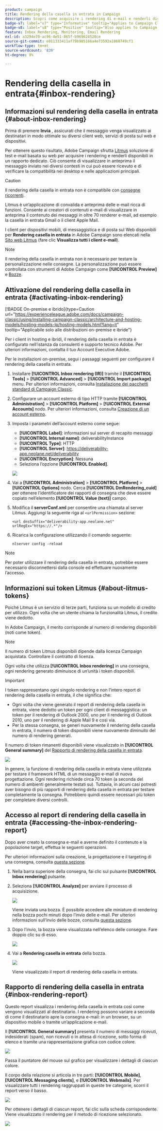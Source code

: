 ```yaml
---
product: campaign
title: Rendering della casella in entrata in Campaign
description: Scopri come acquisire i rendering di e-mail e renderli disponibili in un rapporto dedicato
badge-v7: label="v7" type="Informative" tooltip="Applies to Campaign Classic v7"
badge-v8: label="v8" type="Positive" tooltip="Also applies to Campaign v8"
feature: Inbox Rendering, Monitoring, Email Rendering
exl-id: a3294e70-ac96-4e51-865f-b969624528ce
source-git-commit: e011333411af79b985166a4e73592a1860749cf1
workflow-type: tm+mt
source-wordcount: '839'
ht-degree: 9%

---
```


# Rendering della casella in entrata{#inbox-rendering}



## Informazioni sul rendering della casella in entrata {#about-inbox-rendering}

Prima di premere **Invia** , assicurati che il messaggio venga visualizzato ai destinatari in modo ottimale su diversi client web, servizi di posta sul web e dispositivi.

Per ottenere questo risultato, Adobe Campaign sfrutta [Litmus](https://litmus.com/email-testing) soluzione di test e-mail basata su web per acquisire i rendering e renderli disponibili in un rapporto dedicato. Ciò consente di visualizzare in anteprima il messaggio inviato nei diversi contesti in cui può essere ricevuto e di verificare la compatibilità nei desktop e nelle applicazioni principali.

>[!CAUTION]
>Il rendering della casella in entrata non è compatibile con [consegne ricorrenti](communication-channels.md#recurring-delivery).

Litmus è un’applicazione di convalida e anteprima delle e-mail ricca di funzioni. Consente ai creatori di contenuti e-mail di visualizzare in anteprima il contenuto dei messaggi in oltre 70 renderer e-mail, ad esempio la casella in entrata Gmail o il client Apple Mail.

I client per dispositivi mobili, di messaggistica e di posta sul Web disponibili per **Rendering casella in entrata** in Adobe Campaign sono elencati nella [Sito web Litmus](https://litmus.com/email-testing) (fare clic **Visualizza tutti i client e-mail**).

>[!NOTE]
>
>Il rendering della casella in entrata non è necessario per testare la personalizzazione nelle consegne. La personalizzazione può essere controllata con strumenti di Adobe Campaign come **[!UICONTROL Preview]** e [Bozze](steps-validating-the-delivery.md#sending-a-proof).

## Attivazione del rendering della casella in entrata {#activating-inbox-rendering}

[!BADGE On-premise e ibrido]{type=Caution url="https://experienceleague.adobe.com/docs/campaign-classic/using/installing-campaign-classic/architecture-and-hosting-models/hosting-models-lp/hosting-models.html?lang=it" tooltip="Applicabile solo alle distribuzioni on-premise e ibride"}

Per i client in hosting e ibridi, il rendering della casella in entrata è configurato nell’istanza da consulenti e supporto tecnico Adobe. Per ulteriori informazioni, contatta il tuo Account Executive Adobe.

Per le installazioni on-premise, segui i passaggi seguenti per configurare il rendering della casella in entrata.

1. Installare **[!UICONTROL Inbox rendering (IR)]** tramite il **[!UICONTROL Tools]** > **[!UICONTROL Advanced]** > **[!UICONTROL Import package]** menu. Per ulteriori informazioni, consulta [Installazione dei pacchetti standard di Campaign Classic](../../installation/using/installing-campaign-standard-packages.md).
1. Configurare un account esterno di tipo HTTP tramite **[!UICONTROL Administration]** > **[!UICONTROL Platform]** > **[!UICONTROL External Accounts]** nodo. Per ulteriori informazioni, consulta [Creazione di un account esterno](../../installation/using/external-accounts.md#creating-an-external-account).
1. Imposta i parametri dell’account esterno come segue:
   * **[!UICONTROL Label]**: informazioni sul server di recapito messaggi
   * **[!UICONTROL Internal name]**: deliverabilityInstance
   * **[!UICONTROL Type]**: HTTP
   * **[!UICONTROL Server]**: https://deliverability-app.neolane.net/deliverability
   * **[!UICONTROL Encryption]**: Nessuna
   * Seleziona l’opzione **[!UICONTROL Enabled]**.

   ![](assets/s_tn_inbox_rendering_external-account.png)

1. Vai a **[!UICONTROL Administration]** > **[!UICONTROL Platform]** > **[!UICONTROL Options]** nodo. Cerca **[!UICONTROL DmRendering_cuid]** per ottenere l’identificatore dei rapporti di consegna che deve essere copiato nell’elemento **[!UICONTROL Value (text)]** campo.
1. Modifica il **serverConf.xml** per consentire una chiamata al server Litmus. Aggiungi la seguente riga al `<urlPermission>` sezione:

   ```
   <url dnsSuffix="deliverability-app.neolane.net" urlRegEx="https://.*"/>
   ```

1. Ricarica la configurazione utilizzando il comando seguente:

   ```
   nlserver config -reload
   ```

>[!NOTE]
>
>Per poter utilizzare il rendering della casella in entrata, potrebbe essere necessario disconnettersi dalla console ed effettuare nuovamente l’accesso.

## Informazioni sui token Litmus {#about-litmus-tokens}

Poiché Litmus è un servizio di terze parti, funziona su un modello di credito per utilizzo. Ogni volta che un utente chiama la funzionalità Litmus, il credito viene dedotto.

In Adobe Campaign, il merito corrisponde al numero di rendering disponibili (noti come token).

>[!NOTE]
>
>Il numero di token Litmus disponibili dipende dalla licenza Campaign acquistata. Controllare il contratto di licenza.

Ogni volta che utilizza **[!UICONTROL Inbox rendering]** in una consegna, ogni rendering generato diminuisce di un’unità i token disponibili.

>[!IMPORTANT]
>
>I token rappresentano ogni singolo rendering e non l’intero report di rendering della casella in entrata, il che significa che:
>
>* Ogni volta che viene generato il report di rendering della casella in entrata, viene dedotto un token per ogni client di messaggistica: un token per il rendering di Outlook 2000, uno per il rendering di Outlook 2010, uno per il rendering di Apple Mail 9 e così via.
>* Per la stessa consegna, se generi nuovamente il rendering della casella in entrata, il numero di token disponibili viene nuovamente diminuito del numero di rendering generati.
>


Il numero di token rimanenti disponibili viene visualizzato in **[!UICONTROL General summary]** del [Rapporto di rendering della casella in entrata](#inbox-rendering-report).

![](assets/s_tn_inbox_rendering_tokens.png)

In genere, la funzione di rendering della casella in entrata viene utilizzata per testare il framework HTML di un messaggio e-mail di nuova progettazione. Ogni rendering richiede circa 70 token (a seconda del numero di ambienti generalmente testati su). Tuttavia, in alcuni casi potresti aver bisogno di più rapporti di rendering della casella in entrata per testare completamente la consegna. Potrebbero quindi essere necessari più token per completare diversi controlli.

## Accesso al report di rendering della casella in entrata {#accessing-the-inbox-rendering-report}

Dopo aver creato la consegna e-mail e averne definito il contenuto e la popolazione target, effettua le seguenti operazioni.

Per ulteriori informazioni sulla creazione, la progettazione e il targeting di una consegna, consulta [questa sezione](about-email-channel.md).

1. Nella barra superiore della consegna, fai clic sul pulsante **[!UICONTROL Inbox rendering]** pulsante.
1. Seleziona **[!UICONTROL Analyze]** per avviare il processo di acquisizione.

   ![](assets/s_tn_inbox_rendering_button.png)

   Viene inviata una bozza. È possibile accedere alle miniature di rendering nella bozza pochi minuti dopo l’invio delle e-mail. Per ulteriori informazioni sull’invio delle bozze, consulta [questa sezione](steps-validating-the-delivery.md#sending-a-proof).

1. Dopo l’invio, la bozza viene visualizzata nell’elenco delle consegne. Fare doppio clic su di esso.

   ![](assets/s_tn_inbox_rendering_delivery_list.png)

1. Vai a **Rendering casella in entrata** della bozza.

   ![](assets/s_tn_inbox_rendering_tab.png)

   Viene visualizzato il report di rendering della casella in entrata.

## Rapporto di rendering della casella in entrata {#inbox-rendering-report}

Questo report visualizza i rendering della casella in entrata così come vengono visualizzati al destinatario. I rendering possono variare a seconda di come il destinatario apre la consegna e-mail: in un browser, su un dispositivo mobile o tramite un’applicazione e-mail.

Il **[!UICONTROL General summary]** presenta il numero di messaggi ricevuti, indesiderati (spam), non ricevuti o in attesa di ricezione, sotto forma di elenco e tramite una rappresentazione grafica con codice colore.

![](assets/s_tn_inbox_rendering_summary.png)

Passa il puntatore del mouse sul grafico per visualizzare i dettagli di ciascun colore.

Il corpo della relazione si articola in tre parti: **[!UICONTROL Mobile]**, **[!UICONTROL Messaging clients]**, e **[!UICONTROL Webmails]**. Per visualizzare tutti i rendering raggruppati in queste tre categorie, scorri il report verso il basso.

![](assets/s_tn_inbox_rendering_report.png)

Per ottenere i dettagli di ciascun report, fai clic sulla scheda corrispondente. Viene visualizzato il rendering per il metodo di ricezione selezionato.

![](assets/s_tn_inbox_rendering_example.png)
